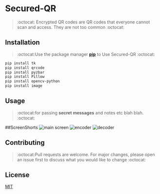 # Secured-QR
>:octocat:
Encrypted QR codes are QR codes that everyone cannot scan and access. 
They are not too common :octocat:

## Installation

>:octocat:Use the package manager **[pip](https://pip.pypa.io/en/stable/)** to Use Secured-QR :octocat:
```bash
pip install tk
pip install qrcode
pip install pyzbar
pip install Pillow
pip install opencv-python
pip install image
```

## Usage
>:octocat:for passing **secret messages** and notes etc blah blah. :octocat:

##ScreenShorts
![main screen](https://user-images.githubusercontent.com/71174208/120078158-b2777780-c0cb-11eb-9769-933352c5b27d.png)
![encoder](https://user-images.githubusercontent.com/71174208/120078172-bd320c80-c0cb-11eb-9770-eb972bcf2724.png)
![decoder](https://user-images.githubusercontent.com/71174208/120078178-c3c08400-c0cb-11eb-91d2-055ac441f62f.png)



## Contributing
>:octocat:Pull requests are welcome. For major changes, please open an issue first to discuss what you would like to change :octocat:

## License
[MIT](https://choosealicense.com/licenses/mit/)
